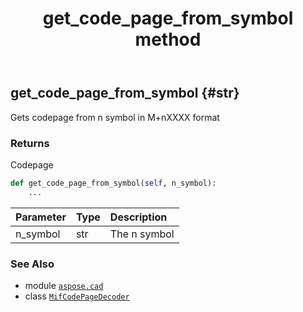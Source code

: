 ﻿---
title: get_code_page_from_symbol method
second_title: Aspose.CAD for Python via .NET API References
description: 
type: docs
weight: 30
url: /aspose.cad/mifcodepagedecoder/get_code_page_from_symbol/
is_root: false
---

## get_code_page_from_symbol {#str}

Gets codepage from n symbol in M+nXXXX format


### Returns 


Codepage


```python
def get_code_page_from_symbol(self, n_symbol):
    ...
```


| Parameter | Type | Description |
| :- | :- | :- |
| n_symbol | str | The n symbol |



### See Also
* module [`aspose.cad`](../../)
* class [`MifCodePageDecoder`](/cad/python-net/aspose.cad/mifcodepagedecoder)

